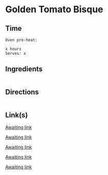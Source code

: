 # Golden Tomato Bisque

## Time 
```
Oven pre-heat:

x hours
Serves: x
```

## Ingredients
```

```


## Directions
```

```


## Link(s)

[Awaiting link](url)

[Awaiting link](url)

[Awaiting link](url)

[Awaiting link](url)

[Awaiting link](url)
